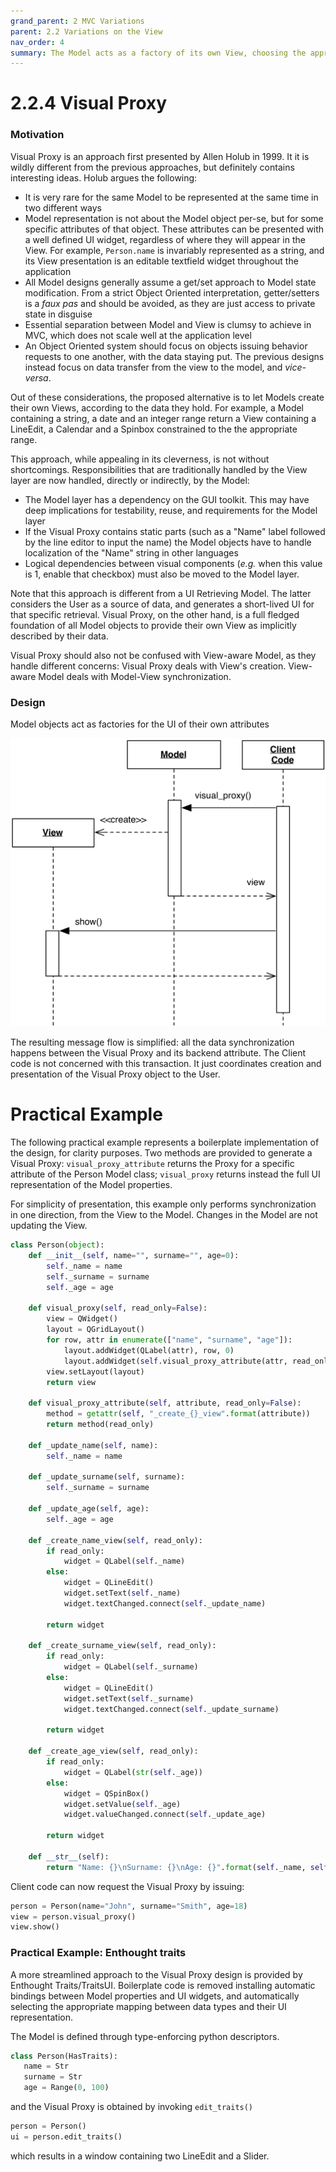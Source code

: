 ```yaml
---
grand_parent: 2 MVC Variations
parent: 2.2 Variations on the View
nav_order: 4
summary: The Model acts as a factory of its own View, choosing the appropriate representation for its data.
---
```

# 2.2.4 Visual Proxy

### Motivation

Visual Proxy is an approach first presented by Allen Holub in 1999. It
it is wildly different from the previous approaches, but definitely contains
interesting ideas. Holub argues the following:

- It is very rare for the same Model to be represented at the same 
  time in two different ways
- Model representation is not about the Model object per-se, but
  for some specific attributes of that object. These attributes 
  can be presented with a well defined UI widget, regardless of 
  where they will appear in the View. For example, 
  ``Person.name`` is invariably represented as a string, 
  and its View presentation is an editable textfield widget throughout
  the application
- All Model designs generally assume a get/set approach to
  Model state modification. From a strict Object Oriented interpretation,
  getter/setters is a *faux pas* and should be avoided, as they are
  just access to private state in disguise
- Essential separation between Model and View is clumsy to
  achieve in MVC, which does not scale well at the application level
- An Object Oriented system should focus on objects issuing behavior
  requests to one another, with the data staying put. The previous designs
  instead focus on data transfer from the view to the model, and *vice-versa*.

Out of these considerations, the proposed alternative is to let Models 
create their own Views, according to the data they hold. For example, 
a Model containing a string, a date and an integer range return 
a View containing a LineEdit, a Calendar and a Spinbox constrained
to the the appropriate range.

This approach, while appealing in its cleverness, is not without 
shortcomings. Responsibilities that are traditionally handled by 
the View layer are now handled, directly or indirectly, by the Model:

- The Model layer has a dependency on the GUI toolkit.
  This may have deep implications for testability, reuse, and 
  requirements for the Model layer
- If the Visual Proxy contains static parts (such as a "Name" label
  followed by the line editor to input the name) the Model objects 
  have to handle localization of the "Name" string in other languages
- Logical dependencies between visual components (*e.g.* when this 
  value is 1, enable that checkbox) must also be moved to the 
  Model layer.

Note that this approach is different from a UI Retrieving Model. 
The latter considers the User as a source of data, and generates
a short-lived UI for that specific retrieval. Visual Proxy, on the 
other hand, is a full fledged foundation of all Model objects 
to provide their own View as implicitly described by their data.

Visual Proxy should also not be confused with View-aware Model,
as they handle different concerns: Visual Proxy deals with 
View's creation. View-aware Model deals with Model-View 
synchronization. 

### Design

Model objects act as factories for the UI of their own attributes

<p align="center">
    <img src="images/visual_proxy/visual_proxy.png" />
</p>

The resulting message flow is simplified: all the data synchronization happens 
between the Visual Proxy and its backend attribute. The Client code
is not concerned with this transaction. It just coordinates
creation and presentation of the Visual Proxy object to the User.

# Practical Example 

The following practical example represents a boilerplate 
implementation of the design, for clarity purposes. 
Two methods are provided to generate a Visual Proxy: 
`visual_proxy_attribute` returns the Proxy for a specific 
attribute of the Person Model class; `visual_proxy` returns 
instead the full UI representation of the Model properties.

For simplicity of presentation, this example only performs 
synchronization in one direction, from the View to the Model.
Changes in the Model are not updating the View.

```python
class Person(object):
    def __init__(self, name="", surname="", age=0):
        self._name = name
        self._surname = surname
        self._age = age

    def visual_proxy(self, read_only=False):
        view = QWidget()
        layout = QGridLayout()
        for row, attr in enumerate(["name", "surname", "age"]):
            layout.addWidget(QLabel(attr), row, 0)
            layout.addWidget(self.visual_proxy_attribute(attr, read_only), row, 1)
        view.setLayout(layout)
        return view
        
    def visual_proxy_attribute(self, attribute, read_only=False):
        method = getattr(self, "_create_{}_view".format(attribute))
        return method(read_only)

    def _update_name(self, name):
        self._name = name

    def _update_surname(self, surname):
        self._surname = surname

    def _update_age(self, age):
        self._age = age

    def _create_name_view(self, read_only):
        if read_only:
            widget = QLabel(self._name)
        else:
            widget = QLineEdit()
            widget.setText(self._name)
            widget.textChanged.connect(self._update_name)

        return widget

    def _create_surname_view(self, read_only):
        if read_only:
            widget = QLabel(self._surname)
        else:
            widget = QLineEdit()
            widget.setText(self._surname)
            widget.textChanged.connect(self._update_surname)

        return widget

    def _create_age_view(self, read_only):
        if read_only:
            widget = QLabel(str(self._age))
        else:
            widget = QSpinBox()
            widget.setValue(self._age)
            widget.valueChanged.connect(self._update_age)

        return widget

    def __str__(self):
        return "Name: {}\nSurname: {}\nAge: {}".format(self._name, self._surname, self._age)
```

Client code can now request the Visual Proxy by issuing:

```python
person = Person(name="John", surname="Smith", age=18)
view = person.visual_proxy()
view.show()
```

### Practical Example: Enthought traits

A more streamlined approach to the Visual Proxy design is provided 
by Enthought Traits/TraitsUI. Boilerplate code is removed
installing automatic bindings between Model properties and UI widgets, 
and automatically selecting the appropriate mapping between data types 
and their UI representation.

The Model is defined through type-enforcing python descriptors. 
```python
class Person(HasTraits):
   name = Str
   surname = Str
   age = Range(0, 100)
```

and the Visual Proxy is obtained by invoking `edit_traits()`

```python
person = Person()
ui = person.edit_traits()
```

which results in a window containing two LineEdit and a Slider.
